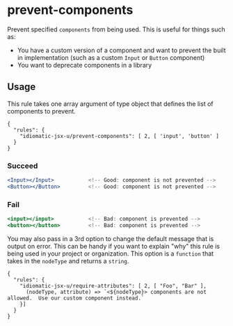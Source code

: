 # prevent-components

Prevent specified `components` from being used. This is useful for things such as:
- You have a custom version of a component and want to prevent the built in implementation (such as a custom `Input` or `Button` component)
- You want to deprecate components in a library

## Usage

This rule takes one array argument of type object that defines the list of components to prevent.

```
{
  "rules": {
    "idiomatic-jsx-u/prevent-components": [ 2, [ 'input', 'button' ]
  }
}
```

### Succeed
```jsx
<Input></Input>           <!-- Good: component is not prevented -->
<Button></Button>         <!-- Good: component is not prevented -->
```

### Fail

```jsx
<input></input>           <!-- Bad: component is prevented -->
<button></button>         <!-- Bad: component is prevented -->
```

You may also pass in a 3rd option to change the default message that is output on error.  This can be handy if you want to explain "why" this rule is being used in your project or organization.  This option is a `function` that takes in the `nodeType` and returns a `string`.

```
{
  "rules": {
    "idiomatic-jsx-u/require-attributes": [ 2, [ "Foo", "Bar" ],
      (nodeType, attribute) => `<${nodeType}> components are not allowed.  Use our custom component instead.`
    }]
  }
}
```
